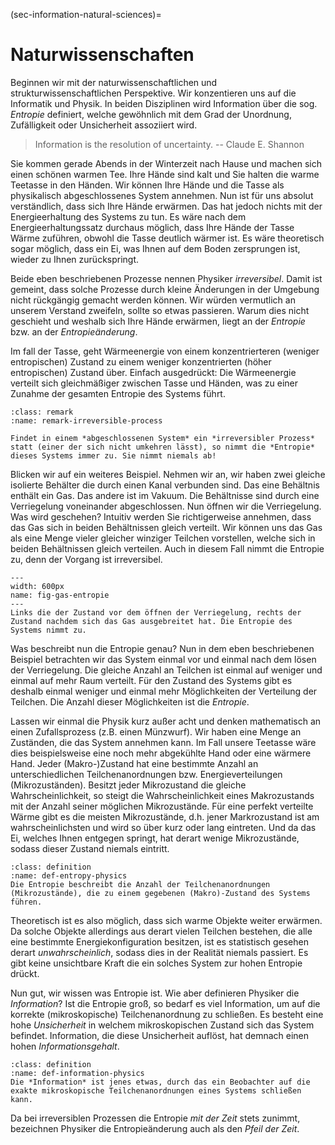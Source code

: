 (sec-information-natural-sciences)=
# Naturwissenschaften

Beginnen wir mit der naturwissenschaftlichen und strukturwissenschaftlichen Perspektive.
Wir konzentieren uns auf die Informatik und Physik.
In beiden Disziplinen wird Information über die sog. *Entropie* definiert, welche gewöhnlich mit dem Grad der Unordnung, Zufälligkeit oder Unsicherheit assoziiert wird.

> Information is the resolution of uncertainty. -- Claude E. Shannon

Sie kommen gerade Abends in der Winterzeit nach Hause und machen sich einen schönen warmen Tee.
Ihre Hände sind kalt und Sie halten die warme Teetasse in den Händen.
Wir können Ihre Hände und die Tasse als physikalisch abgeschlossenes System annehmen.
Nun ist für uns absolut verständlich, dass sich Ihre Hände erwärmen.
Das hat jedoch nichts mit der Energieerhaltung des Systems zu tun.
Es wäre nach dem Energieerhaltungssatz durchaus möglich, dass Ihre Hände der Tasse Wärme zuführen, obwohl die Tasse deutlich wärmer ist.
Es wäre theoretisch sogar möglich, dass ein Ei, was Ihnen auf dem Boden zersprungen ist, wieder zu Ihnen zurückspringt.

Beide eben beschriebenen Prozesse nennen Physiker *irreversibel*.
Damit ist gemeint, dass solche Prozesse durch kleine Änderungen in der Umgebung nicht rückgängig gemacht werden können.
Wir würden vermutlich an unserem Verstand zweifeln, sollte so etwas passieren.
Warum dies nicht geschieht und weshalb sich Ihre Hände erwärmen, liegt an der *Entropie* bzw. an der *Entropieänderung*.

Im fall der Tasse, geht Wärmeenergie von einem konzentrierteren (weniger entropischen) Zustand zu einem weniger konzentrierten (höher entropischen) Zustand über.
Einfach ausgedrückt: Die Wärmeenergie verteilt sich gleichmäßiger zwischen Tasse und Händen, was zu einer Zunahme der gesamten Entropie des Systems führt.

```{admonition} Irreversible Prozesse
:class: remark
:name: remark-irreversible-process

Findet in einem *abgeschlossenen System* ein *irreversibler Prozess* statt (einer der sich nicht umkehren lässt), so nimmt die *Entropie* dieses Systems immer zu. Sie nimmt niemals ab!
```

Blicken wir auf ein weiteres Beispiel.
Nehmen wir an, wir haben zwei gleiche isolierte Behälter die durch einen Kanal verbunden sind.
Das eine Behältnis enthält ein Gas.
Das andere ist im Vakuum.
Die Behältnisse sind durch eine Verriegelung voneinander abgeschlossen.
Nun öffnen wir die Verriegelung.
Was wird geschehen?
Intuitiv werden Sie richtigerweise annehmen, dass das Gas sich in beiden Behältnissen gleich verteilt.
Wir können uns das Gas als eine Menge vieler gleicher winziger Teilchen vorstellen, welche sich in beiden Behältnissen gleich verteilen.
Auch in diesem Fall nimmt die Entropie zu, denn der Vorgang ist irreversibel.

```{figure} ../../figs/information/gas-entropie.png
---
width: 600px
name: fig-gas-entropie
---
Links die der Zustand vor dem öffnen der Verriegelung, rechts der Zustand nachdem sich das Gas ausgebreitet hat. Die Entropie des Systems nimmt zu.
```

Was beschreibt nun die Entropie genau?
Nun in dem eben beschriebenen Beispiel betrachten wir das System einmal vor und einmal nach dem lösen der Verriegelung.
Die gleiche Anzahl an Teilchen ist einmal auf weniger und einmal auf mehr Raum verteilt.
Für den Zustand des Systems gibt es deshalb einmal weniger und einmal mehr Möglichkeiten der Verteilung der Teilchen.
Die Anzahl dieser Möglichkeiten ist die *Entropie*.

Lassen wir einmal die Physik kurz außer acht und denken mathematisch an einen Zufallsprozess (z.B. einen Münzwurf).
Wir haben eine Menge an Zuständen, die das System annehmen kann.
Im Fall unsere Teetasse wäre dies beispielsweise eine noch mehr abgekühlte Hand oder eine wärmere Hand.
Jeder (Makro-)Zustand hat eine bestimmte Anzahl an unterschiedlichen Teilchenanordnungen bzw. Energieverteilungen (Mikrozuständen).
Besitzt jeder Mikrozustand die gleiche Wahrscheinlichkeit, so steigt die Wahrscheinlichkeit eines Makrozustands mit der Anzahl seiner möglichen Mikrozustände.
Für eine perfekt verteilte Wärme gibt es die meisten Mikrozustände, d.h. jener Markrozustand ist am wahrscheinlichsten und wird so über kurz oder lang eintreten.
Und da das Ei, welches Ihnen entgegen springt, hat derart wenige Mikrozustände, sodass dieser Zustand niemals eintritt.

```{admonition} Entropie (Physik)
:class: definition
:name: def-entropy-physics
Die Entropie beschreibt die Anzahl der Teilchenanordnungen (Mikrozustände), die zu einem gegebenen (Makro)-Zustand des Systems führen.
```

Theoretisch ist es also möglich, dass sich warme Objekte weiter erwärmen.
Da solche Objekte allerdings aus derart vielen Teilchen bestehen, die alle eine bestimmte Energiekonfiguration besitzen, ist es statistisch gesehen derart *unwahrscheinlich*, sodass dies in der Realität niemals passiert.
Es gibt keine unsichtbare Kraft die ein solches System zur hohen Entropie drückt.

Nun gut, wir wissen was Entropie ist.
Wie aber definieren Physiker die *Information*?
Ist die Entropie groß, so bedarf es viel Information, um auf die korrekte (mikroskopische) Teilchenanordnung zu schließen.
Es besteht eine hohe *Unsicherheit* in welchem mikroskopischen Zustand sich das System befindet.
Information, die diese Unsicherheit auflöst, hat demnach einen hohen *Informationsgehalt*.

```{admonition} Information (Physik)
:class: definition
:name: def-information-physics
Die *Information* ist jenes etwas, durch das ein Beobachter auf die exakte mikroskopische Teilchenanordnungen eines Systems schließen kann.
```

Da bei irreversiblen Prozessen die Entropie *mit der Zeit* stets zunimmt, bezeichnen Physiker die Entropieänderung auch als den *Pfeil der Zeit*.